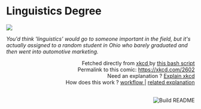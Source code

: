 # <b>Linguistics Degree</b>

[![](https://imgs.xkcd.com/comics/linguistics_degree.png)](https://xkcd.com/2602)

<i>You&#39;d think &#39;linguistics&#39; would go to someone important in the field, but it&#39;s actually assigned to a random student in Ohio who barely graduated and then went into automotive marketing.</i>

<div align="right">
  Fetched directly from
  <a href="https://xkcd.com">
    xkcd
  </a>
  by
  <a href="https://github.com/Vanille-N/Vanille-N/blob/master/fetch">
    this bash script
  </a>
</div>
<div align="right">
  Permalink to this comic:
  <a href="https://xkcd.com/2602">
    https://xkcd.com/2602
  </a>
</div>
<div align="right">
  Need an explanation ?
  <a href="https://www.explainxkcd.com/wiki/index.php/2602">
    Explain xkcd
  </a>
</div>
<div align="right">
  How does this work ?
  <a href="https://github.com/Vanille-N/Vanille-N/blob/master/.github/workflows/build.yml">
    workflow
  </a>
  |
  <a href="https://simonwillison.net/2020/Jul/10/self-updating-profile-readme/">
    related explanation
  </a>
</div><br>

<a href="https://github.com/Vanille-N/Vanille-N/actions"><img src="https://github.com/Vanille-N/Vanille-N/workflows/Build%20README/badge.svg" align="right" alt="Build README"></a>

